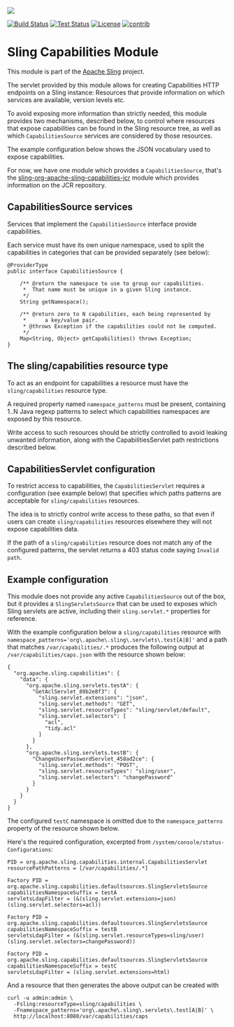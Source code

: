 [<img src="http://sling.apache.org/res/logos/sling.png"/>](http://sling.apache.org)

 [![Build Status](https://builds.apache.org/buildStatus/icon?job=sling-org-apache-sling-capabilities-1.8)](https://builds.apache.org/view/S-Z/view/Sling/job/sling-org-apache-sling-capabilities-1.8) [![Test Status](https://img.shields.io/jenkins/t/https/builds.apache.org/view/S-Z/view/Sling/job/sling-org-apache-sling-capabilities-1.8.svg)](https://builds.apache.org/view/S-Z/view/Sling/job/sling-org-apache-sling-capabilities-1.8/test_results_analyzer/) [![License](https://img.shields.io/badge/License-Apache%202.0-blue.svg)](https://www.apache.org/licenses/LICENSE-2.0)&#32;[![contrib](http://sling.apache.org/badges/status-contrib.svg)](https://github.com/apache/sling-aggregator/blob/master/docs/status/contrib.md)
 
Sling Capabilities Module
=========================

This module is part of the [Apache Sling](https://sling.apache.org) project.

The servlet provided by this module allows for creating Capabilities HTTP endpoints
on a Sling instance: Resources that provide information on which services are available,
version levels etc.

To avoid exposing more information than strictly needed, this module provides two mechanisms, 
described below, to control where resources that expose capabilities can be found in the Sling 
resource tree, as well as which `CapabilitiesSource` services are considered by those resources.

The example configuration below shows the JSON vocabulary used to expose capabilities.

For now, we have one module which provides a `CapabilitiesSource`, that's the [sling-org-apache-sling-capabilities-jcr](https://github.com/apache/sling-org-apache-sling-capabilities-jcr) module which provides information on the JCR repository.

CapabilitiesSource services
----------------------------

Services that implement the `CapabilitiesSource` interface provide capabilities.

Each service must have its own unique namespace, used to split the capabilities in
categories that can be provided separately (see below):

    @ProviderType
    public interface CapabilitiesSource {

        /** @return the namespace to use to group our capabilities.
         *  That name must be unique in a given Sling instance.
         */
        String getNamespace();

        /** @return zero to N capabilities, each being represented by
         *      a key/value pair.
         * @throws Exception if the capabilities could not be computed.
         */
        Map<String, Object> getCapabilities() throws Exception;
    }
    
The sling/capabilities resource type
------------------------------------

To act as an endpoint for capabilities a resource must have the `sling/capabilities`
resource type.

A required property named `namespace_patterns` must be present, containing 1..N Java
regexp patterns to select which capabilities namespaces are exposed by this resource.

Write access to such resources should be strictly controlled to avoid leaking unwanted
information, along with the CapabilitiesServlet path restrictions described below.

CapabilitiesServlet configuration
---------------------------------
To restrict access to capabilities, the `CapabilitiesServlet` requires a configuration
(see example below) that specifies which paths patterns are acceptable for `sling/capabilities` 
resources.

The idea is to strictly control write access to these paths, so that even if users can create
`sling/capabilities` resources elsewhere they will not expose capabilities data.

If the path of a `sling/capabilities` resource does not match any of the configured patterns,
the servlet returns a 403 status code saying `Invalid path`.

Example configuration
---------------------
This module does not provide any active `CapabilitiesSource` out of the box, but it provides a
`SlingServletsSource` that can be used to exposes which Sling servlets are active, including their
`sling.servlet.*` properties for reference.

With the example configuration below a `sling/capabilities` resource with 
`namespace_patterns='org\.apache\.sling\.servlets\.test[A|B]'` and a path that matches `/var/capabilities/.*`
produces the following output at `/var/capabilities/caps.json` with the resource shown 
below:

    {
      "org.apache.sling.capabilities": {
        "data": {
          "org.apache.sling.servlets.testA": {
            "GetAclServlet_89b2e8f3": {
              "sling.servlet.extensions": "json",
              "sling.servlet.methods": "GET",
              "sling.servlet.resourceTypes": "sling/servlet/default",
              "sling.servlet.selectors": [
                "acl",
                "tidy.acl"
              ]
            }
          },
          "org.apache.sling.servlets.testB": {
            "ChangeUserPasswordServlet_458ad2ce": {
              "sling.servlet.methods": "POST",
              "sling.servlet.resourceTypes": "sling/user",
              "sling.servlet.selectors": "changePassword"
            }
          }
        }
      }
    }

The configured `testC` namespace is omitted due to the `namespace_patterns` property of the resource shown below.

Here's the required configuration, excerpted from `/system/console/status-Configurations`:

    PID = org.apache.sling.capabilities.internal.CapabilitiesServlet
    resourcePathPatterns = [/var/capabilities/.*]

	Factory PID = org.apache.sling.capabilities.defaultsources.SlingServletsSource
	capabilitiesNamespaceSuffix = testA
	servletsLdapFilter = (&(sling.servlet.extensions=json)(sling.servlet.selectors=acl))    
	
	Factory PID = org.apache.sling.capabilities.defaultsources.SlingServletsSource
	capabilitiesNamespaceSuffix = testB
	servletsLdapFilter = (&(sling.servlet.resourceTypes=sling/user)(sling.servlet.selectors=changePassword))

	Factory PID = org.apache.sling.capabilities.defaultsources.SlingServletsSource
	capabilitiesNamespaceSuffix = testC
	servletsLdapFilter = (sling.servlet.extensions=html)

And a resource that then generates the above output can be created with

    curl -u admin:admin \
      -Fsling:resourceType=sling/capabilities \
      -Fnamespace_patterns='org\.apache\.sling\.servlets\.test[A|B]' \
      http://localhost:8080/var/capabilities/caps
